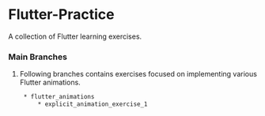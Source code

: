 # Flutter-Practice

A collection of Flutter learning exercises.

### Main Branches

1. Following branches contains exercises focused on implementing various Flutter animations.
   ```sh
    * flutter_animations
        * explicit_animation_exercise_1
   ```
